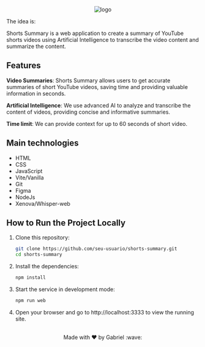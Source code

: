 <p align="center">
  <img src="https://i.ibb.co/2hx6Z5D/Logo.png" alt="logo">
</p>

The idea is:

Shorts Summary is a web application to create a summary of YouTube shorts videos using Artificial Intelligence to transcribe the video content and summarize the content.

## Features 

 **Video Summaries**: Shorts Summary allows users to get accurate summaries of short YouTube videos, saving time and providing valuable information in seconds.

 **Artificial Intelligence**: We use advanced AI to analyze and transcribe the content of videos, providing concise and informative summaries.

 **Time limit**: We can provide context for up to 60 seconds of short video.

## Main technologies

- HTML
- CSS
- JavaScript
- Vite/Vanilla
- Git
- Figma
- NodeJs
- Xenova/Whisper-web
  
## How to Run the Project Locally

1. Clone this repository:
   ```bash
   git clone https://github.com/seu-usuario/shorts-summary.git
   cd shorts-summary
   
2. Install the dependencies:
   ```bash
   npm install
   
3. Start the service in development mode:
   ```bash
   npm run web
   
4. Open your browser and go to http://localhost:3333 to view the running site. </br></br>

<p align="center">
  Made with ♥ by Gabriel :wave:
  </p>


